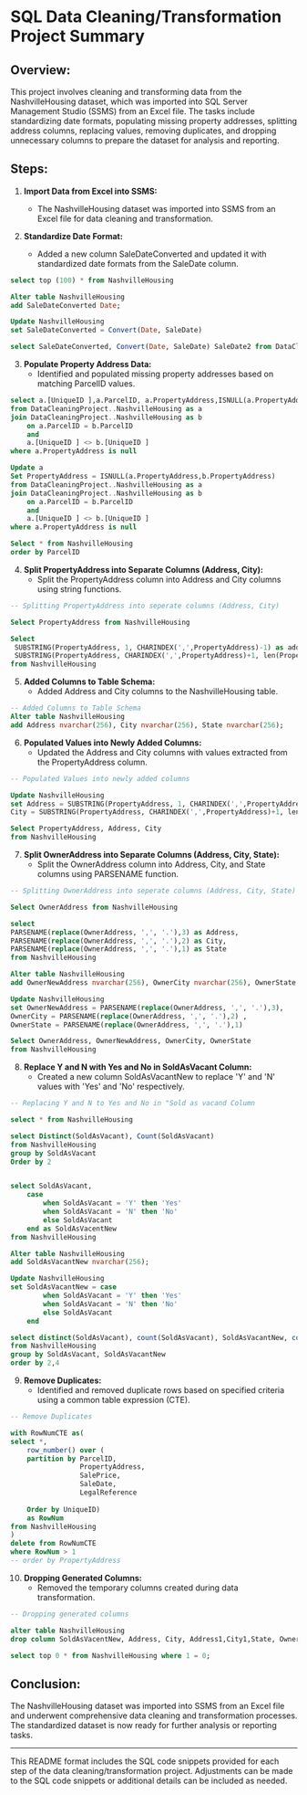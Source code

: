 
# SQL Data Cleaning/Transformation Project Summary

## Overview:
This project involves cleaning and transforming data from the NashvilleHousing dataset, which was imported into SQL Server Management Studio (SSMS) from an Excel file. The tasks include standardizing date formats, populating missing property addresses, splitting address columns, replacing values, removing duplicates, and dropping unnecessary columns to prepare the dataset for analysis and reporting.

## Steps:

1. **Import Data from Excel into SSMS:**
   - The NashvilleHousing dataset was imported into SSMS from an Excel file for data cleaning and transformation.

2. **Standardize Date Format:**
   - Added a new column SaleDateConverted and updated it with standardized date formats from the SaleDate column.

```sql
select top (100) * from NashvilleHousing

Alter table NashvilleHousing
add SaleDateConverted Date;

Update NashvilleHousing
set SaleDateConverted = Convert(Date, SaleDate)

select SaleDateConverted, Convert(Date, SaleDate) SaleDate2 from DataCleaningProject..NashvilleHousing
```

3. **Populate Property Address Data:**
   - Identified and populated missing property addresses based on matching ParcelID values.

```sql
select a.[UniqueID ],a.ParcelID, a.PropertyAddress,ISNULL(a.PropertyAddress,b.PropertyAddress) as PrpertyAddressA
from DataCleaningProject..NashvilleHousing as a
join DataCleaningProject..NashvilleHousing as b
	on a.ParcelID = b.ParcelID
	and 
	a.[UniqueID ] <> b.[UniqueID ]
where a.PropertyAddress is null

Update a
Set PropertyAddress = ISNULL(a.PropertyAddress,b.PropertyAddress)
from DataCleaningProject..NashvilleHousing as a
join DataCleaningProject..NashvilleHousing as b
	on a.ParcelID = b.ParcelID
	and 
	a.[UniqueID ] <> b.[UniqueID ]
where a.PropertyAddress is null

Select * from NashvilleHousing
order by ParcelID
```

4. **Split PropertyAddress into Separate Columns (Address, City):**
   - Split the PropertyAddress column into Address and City columns using string functions.

```sql
-- Splitting PropertyAddress into seperate columns (Address, City)

Select PropertyAddress from NashvilleHousing

Select 
 SUBSTRING(PropertyAddress, 1, CHARINDEX(',',PropertyAddress)-1) as address,
 SUBSTRING(PropertyAddress, CHARINDEX(',',PropertyAddress)+1, len(PropertyAddress)) as City
from NashvilleHousing
```

5. **Added Columns to Table Schema:**
   - Added Address and City columns to the NashvilleHousing table.

```sql
-- Added Columns to Table Schema
Alter table NashvilleHousing
add Address nvarchar(256), City nvarchar(256), State nvarchar(256);
```

6. **Populated Values into Newly Added Columns:**
   - Updated the Address and City columns with values extracted from the PropertyAddress column.

```sql
-- Populated Values into newly added columns

Update NashvilleHousing
set Address = SUBSTRING(PropertyAddress, 1, CHARINDEX(',',PropertyAddress)-1),
City = SUBSTRING(PropertyAddress, CHARINDEX(',',PropertyAddress)+1, len(PropertyAddress))

Select PropertyAddress, Address, City
from NashvilleHousing
```

7. **Split OwnerAddress into Separate Columns (Address, City, State):**
   - Split the OwnerAddress column into Address, City, and State columns using PARSENAME function.

```sql
-- Splitting OwnerAddress into seperate columns (Address, City, State)

Select OwnerAddress from NashvilleHousing

select 
PARSENAME(replace(OwnerAddress, ',', '.'),3) as Address,
PARSENAME(replace(OwnerAddress, ',', '.'),2) as City,
PARSENAME(replace(OwnerAddress, ',', '.'),1) as State
from NashvilleHousing

Alter table NashvilleHousing
add OwnerNewAddress nvarchar(256), OwnerCity nvarchar(256), OwnerState nvarchar(256);

Update NashvilleHousing
set OwnerNewAddress = PARSENAME(replace(OwnerAddress, ',', '.'),3),
OwnerCity = PARSENAME(replace(OwnerAddress, ',', '.'),2) ,
OwnerState = PARSENAME(replace(OwnerAddress, ',', '.'),1)

Select OwnerAddress, OwnerNewAddress, OwnerCity, OwnerState
from NashvilleHousing
```

8. **Replace Y and N with Yes and No in SoldAsVacant Column:**
   - Created a new column SoldAsVacantNew to replace 'Y' and 'N' values with 'Yes' and 'No' respectively.

```sql
-- Replacing Y and N to Yes and No in "Sold as vacand Column

select * from NashvilleHousing

select Distinct(SoldAsVacant), Count(SoldAsVacant)
from NashvilleHousing
group by SoldAsVacant
Order by 2


select SoldAsVacant,
	case 
		when SoldAsVacant = 'Y' then 'Yes'
		when SoldAsVacant = 'N' then 'No'
		else SoldAsVacant
	end as SoldAsVacentNew
from NashvilleHousing

Alter table NashvilleHousing
add SoldAsVacantNew nvarchar(256);

Update NashvilleHousing
set SoldAsVacantNew = case 
		when SoldAsVacant = 'Y' then 'Yes'
		when SoldAsVacant = 'N' then 'No'
		else SoldAsVacant
	end

select distinct(SoldAsVacant), count(SoldAsVacant), SoldAsVacantNew, count(SoldAsVacantNew)
from NashvilleHousing
group by SoldAsVacant, SoldAsVacantNew
order by 2,4	
```

9. **Remove Duplicates:**
   - Identified and removed duplicate rows based on specified criteria using a common table expression (CTE).

```sql
-- Remove Duplicates

with RowNumCTE as(
select *,
	row_number() over (
	partition by ParcelID,
				 PropertyAddress,
				 SalePrice,
				 SaleDate,
				 LegalReference
				 
	Order by UniqueID) 
	as RowNum
from NashvilleHousing 
)
delete from RowNumCTE
where RowNum > 1
-- order by PropertyAddress
```

10. **Dropping Generated Columns:**
    - Removed the temporary columns created during data transformation.

```sql
-- Dropping generated columns

alter table NashvilleHousing 
drop column SoldAsVacentNew, Address, City, Address1,City1,State, OwnerNewAddress, OwnerCity, OwnerState, SoldAsVacantNew

select top 0 * from NashvilleHousing where 1 = 0;
```

## Conclusion:
The NashvilleHousing dataset was imported into SSMS from an Excel file and underwent comprehensive data cleaning and transformation processes. The standardized dataset is now ready for further analysis or reporting tasks.

---

This README format includes the SQL code snippets provided for each step of the data cleaning/transformation project. Adjustments can be made to the SQL code snippets or additional details can be included as needed.
